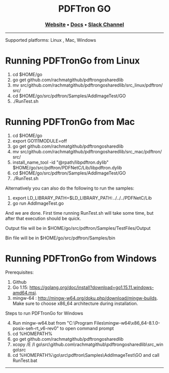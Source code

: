 <div align="center">
  
  
  <h1>PDFTron GO</h1>
  
  <p>
    
  </p>

  <h3>
    <a href="https://www.pdftron.com">Website</a>
    <span> • </span>
    <a href="https://www.pdftron.com">Docs</a>
    <span> • </span>
    <a href="https://www.pdftron.com">Slack Channel</a>
  </h3>

</div>

<hr/>

Supported platforms: Linux , Mac, Windows

# Running PDFTronGo from Linux

1. cd $HOME/go 
2. go get github.com/rachmatgithub/pdftrongosharedlib
3. mv src/github.com/rachmatgithub/pdftrongosharedlib/src_linux/pdftron/ src/
4. cd $HOME/go/src/pdftron/Samples/AddImageTest/GO
5. ./RunTest.sh 


# Running PDFTronGo from Mac

1. cd $HOME/go 
2. export GO111MODULE=off
2. go get github.com/rachmatgithub/pdftrongosharedlib
3. mv src/github.com/rachmatgithub/pdftrongosharedlib/src_mac/pdftron/ src/
4. install_name_tool -id "@rpath/libpdftron.dylib" $HOME/go/src/pdftron/PDFNetC/Lib/libpdftron.dylib
5. cd $HOME/go/src/pdftron/Samples/AddImageTest/GO
6. ./RunTest.sh 

Alternatively you can also do the following to run the samples:

1. export LD_LIBRARY_PATH=$LD_LIBRARY_PATH:../../../PDFNetC/Lib
2. go run AddImageTest.go


And we are done. First time running RunTest.sh will take some time, but after that execution should be quick. 

Output file will be in $HOME/go/src/pdftron/Samples/TestFiles/Output

Bin file will be in $HOME/go/src/pdftron/Samples/bin

# Running PDFTronGo from Windows 

Prerequisites:
1. Github
2. Go 1.15:
   https://golang.org/doc/install?download=go1.15.11.windows-amd64.msi.
3. mingw-64 :
   http://mingw-w64.org/doku.php/download/mingw-builds.
   Make sure to choose x86_64 architecture during installation.


Steps to run PDFTronGo for Windows 

4. Run mingw-w64.bat from "C:\Program Files\mingw-w64\x86_64-8.1.0-posix-seh-rt_v6-rev0" to open command prompt
5. cd %HOMEPATH%
6. go get github.com/rachmatgithub/pdftrongosharedlib
7. xcopy /E /I go\src\github.com\rachmatgithub\pdftrongosharedlib\src_win go\src
8. cd %HOMEPATH%\go\src\pdftron\Samples\AddImageTest\GO and call RunTest.bat


<hr/>

